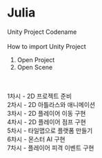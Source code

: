 # Julia
Unity Project Codename
<br>
<br>
How to import Unity Project
<br>
1. Open Project
2. Open Scene
<br>
<br>
1차시 - 2D 프로젝트 준비
<br>
2차시 - 2D 아틀라스와 애니메이션
<br>
3차시 - 2D 플레이어 이동 구현
<br>
4차시 - 2D 플레이어 점프 구현
<br>
5차시 - 타일맵으로 플랫폼 만들기
<br>
6차시 - 몬스터 AI 구현
<br>
7차시 - 플레이어 피격 이벤트 구현
